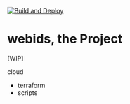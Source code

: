 [![Build and Deploy](https://github.com/dodopontocom/webids/actions/workflows/webids.yml/badge.svg)](https://github.com/dodopontocom/webids/actions/workflows/webids.yml)
# webids, the Project

[WIP]

cloud
- terraform
- scripts
